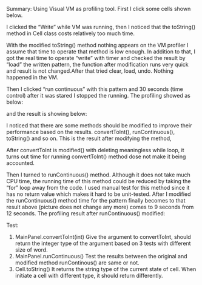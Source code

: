 
Summary:
Using Visual VM as profiling tool. First I click some cells shown below.


I clicked the “Write” while VM was running, then I noticed that the toString() method in Cell class costs relatively too much time. 


With the modified toString() method nothing appears on the VM profiler I assume that time to operate that method is low enough. In addition to that, I got the real time to operate “write” with timer and checked the result by “load” the written pattern, the function after modification runs very quick and result is not changed.After that tried clear, load, undo. Nothing happened in the VM.

Then I clicked “run continuous” with this pattern and 30 seconds (time control) after it was stared I stopped the running. The profiling showed as below:


and the result is showing below:

I noticed that there are some methods should be modified to improve their performance based on the results.  convertTolnt(), runContinuous(),  toString() and so on.
This is the result after modifying the method, 


After convertToInt is modified() with deleting meaningless while loop, it turns out time for running convertToInt() method dose not make it being accounted.

Then I turned to runContinuous() method. Although it does not take much CPU time, the running time of this method could be reduced by taking the “for” loop away from the code.
I used manual test for this method since it has no return value which makes it hard to be unit-tested. After I modified the runContinuous() method time for the pattern finally becomes to that result above (picture does not change any more) comes to 9 seconds from 12 seconds.
The profiling result after runContinuous() modified:


Test:
1.	MainPanel.convertTolnt(int)
Give the argument to convertToInt, should return the integer type of the argument based on 3 tests with different size of word.
2.	MainPanel.runContinuous()
Test the results between the original and modified method runContinous() are same or not. 
3.	Cell.toString()
It returns the string type of the current state of cell. When initiate a cell with different type, it should return differently.





